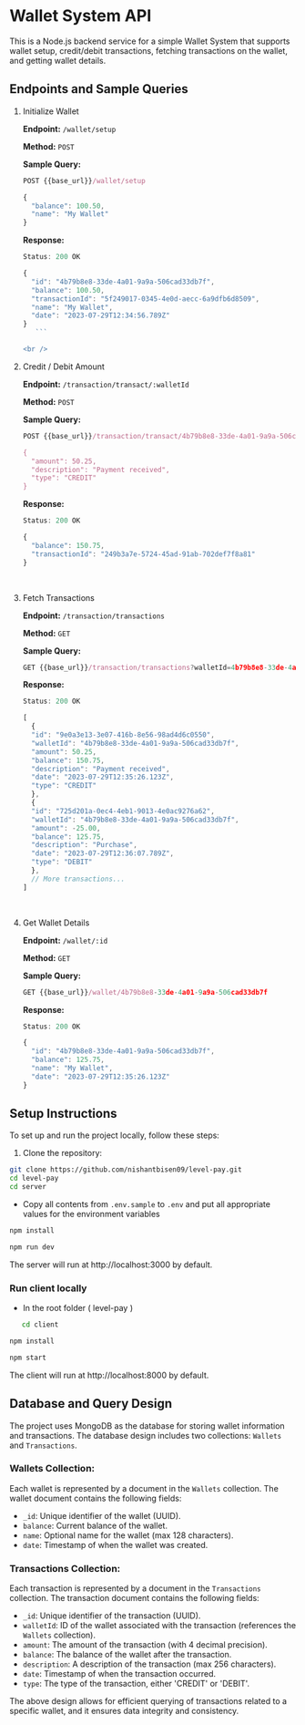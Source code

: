 # Wallet System API

This is a Node.js backend service for a simple Wallet System that supports wallet setup, credit/debit transactions, fetching transactions on the wallet, and getting wallet details.

## Endpoints and Sample Queries

1.  Initialize Wallet

    **Endpoint:** `/wallet/setup`

    **Method:** `POST`

    **Sample Query:**

     ```javascript
     POST {{base_url}}/wallet/setup

     {
       "balance": 100.50,
       "name": "My Wallet"
     }
     ```
     **Response:**

     ```javascript
     Status: 200 OK

     {
       "id": "4b79b8e8-33de-4a01-9a9a-506cad33db7f",
       "balance": 100.50,
       "transactionId": "5f249017-0345-4e0d-aecc-6a9dfb6d8509",
       "name": "My Wallet",
       "date": "2023-07-29T12:34:56.789Z"
     }
        ```

    <br />

2.  Credit / Debit Amount

     **Endpoint:** `/transaction/transact/:walletId`

     **Method:** `POST`

     **Sample Query:**

     ```javascript
     POST {{base_url}}/transaction/transact/4b79b8e8-33de-4a01-9a9a-506cad33db7f

     {
       "amount": 50.25,
       "description": "Payment received",
       "type": "CREDIT"
     }
     ```

     **Response:**

     ```javascript
     Status: 200 OK

     {
       "balance": 150.75,
       "transactionId": "249b3a7e-5724-45ad-91ab-702def7f8a81"
     }
     ```

    <br />

3.  Fetch Transactions

     **Endpoint:** `/transaction/transactions`

     **Method:** `GET`

     **Sample Query:**

     ```javascript
     GET {{base_url}}/transaction/transactions?walletId=4b79b8e8-33de-4a01-9a9a-506cad33db7f&skip=0&limit=5
     ```

     **Response:**

     ```javascript
     Status: 200 OK

     [
       {
       "id": "9e0a3e13-3e07-416b-8e56-98ad4d6c0550",
       "walletId": "4b79b8e8-33de-4a01-9a9a-506cad33db7f",
       "amount": 50.25,
       "balance": 150.75,
       "description": "Payment received",
       "date": "2023-07-29T12:35:26.123Z",
       "type": "CREDIT"
       },
       {
       "id": "725d201a-0ec4-4eb1-9013-4e0ac9276a62",
       "walletId": "4b79b8e8-33de-4a01-9a9a-506cad33db7f",
       "amount": -25.00,
       "balance": 125.75,
       "description": "Purchase",
       "date": "2023-07-29T12:36:07.789Z",
       "type": "DEBIT"
       },
       // More transactions...
     ]
     ```

    <br />

4.  Get Wallet Details

    **Endpoint:** `/wallet/:id`

    **Method:** `GET`

    **Sample Query:**

    ```javascript
    GET {{base_url}}/wallet/4b79b8e8-33de-4a01-9a9a-506cad33db7f
    ```

    **Response:**

    ```javascript
    Status: 200 OK

    {
      "id": "4b79b8e8-33de-4a01-9a9a-506cad33db7f",
      "balance": 125.75,
      "name": "My Wallet",
      "date": "2023-07-29T12:35:26.123Z"
    }
    ```

## Setup Instructions

To set up and run the project locally, follow these steps:

1. Clone the repository:

```bash
git clone https://github.com/nishantbisen09/level-pay.git
cd level-pay
cd server
```

- Copy all contents from `.env.sample` to `.env` and put all appropriate values for the environment variables

```bash
npm install
```

```bash
npm run dev
```

The server will run at http://localhost:3000 by default.

### Run client locally
- In the root folder ( level-pay )
```bash
   cd client
```

```bash
npm install
```

```bash
npm start
```

The client will run at http://localhost:8000 by default.

## Database and Query Design

The project uses MongoDB as the database for storing wallet information and transactions. The database design includes two collections: `Wallets` and `Transactions`.

### Wallets Collection:

Each wallet is represented by a document in the `Wallets` collection. The wallet document contains the following fields:

- `_id`: Unique identifier of the wallet (UUID).
- `balance`: Current balance of the wallet.
- `name`: Optional name for the wallet (max 128 characters).
- `date`: Timestamp of when the wallet was created.

### Transactions Collection:

Each transaction is represented by a document in the `Transactions` collection. The transaction document contains the following fields:

- `_id`: Unique identifier of the transaction (UUID).
- `walletId`: ID of the wallet associated with the transaction (references the `Wallets` collection).
- `amount`: The amount of the transaction (with 4 decimal precision).
- `balance`: The balance of the wallet after the transaction.
- `description`: A description of the transaction (max 256 characters).
- `date`: Timestamp of when the transaction occurred.
- `type`: The type of the transaction, either 'CREDIT' or 'DEBIT'.

The above design allows for efficient querying of transactions related to a specific wallet, and it ensures data integrity and consistency.
